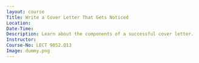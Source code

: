 ```yaml
---
layout: course
Title: Write a Cover Letter That Gets Noticed
Location:
Date-Time:
Description: Learn about the components of a successful cover letter.
Instructor:
Course-No: LECT 9052.Q13
Image: dummy.png
---
```

